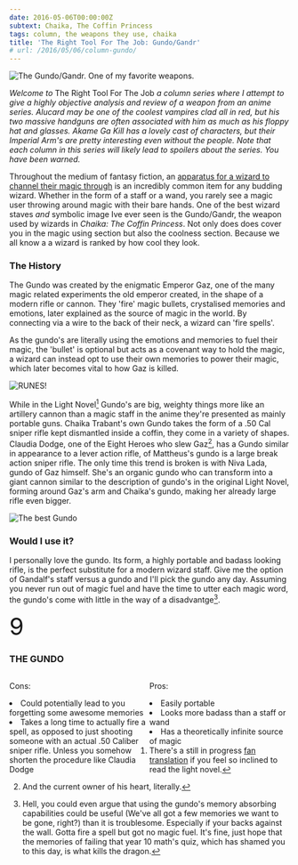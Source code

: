 ```yaml
---
date: 2016-05-06T00:00:00Z
subtext: Chaika, The Coffin Princess
tags: column, the weapons they use, chaika
title: 'The Right Tool For The Job: Gundo/Gandr'
# url: /2016/05/06/column-gundo/
---
```


![The Gundo/Gandr. One of my favorite weapons.](/images/column/gundo/gundo1.jpg)

*Welcome to* The Right Tool For The Job *a column series where I attempt to give a highly objective analysis and review of a weapon from an anime series. Alucard may be one of the coolest vampires clad all in red, but his two massive handguns are often associated with him as much as his floppy hat and glasses. Akame Ga Kill has a lovely cast of characters, but their Imperial Arm's are pretty interesting even without the people. Note that each column in this series will likely lead to spoilers about the series. You have been warned.*

Throughout the medium of fantasy fiction, an [apparatus for a wizard to channel their magic through](http://tvtropes.org/pmwiki/pmwiki.php/Main/PowerCrutch?from=Main.MagicFocusObject) is an incredibly common item for any budding wizard. Whether in the form of a staff or a wand, you rarely see a magic user throwing around magic with their bare hands. One of the best wizard staves *and* symbolic image Ive ever seen is the Gundo/Gandr, the weapon used by wizards in *Chaika: The Coffin Princess*. Not only does does cover you in the magic using section but also the coolness section. Because we all know a a wizard is ranked by how cool they look.

### The History

The Gundo was created by the enigmatic Emperor Gaz, one of the many magic related experiments the old emperor created, in the shape of a modern rifle or cannon. They 'fire' magic bullets, crystalised memories and emotions, later explained as the source of magic in the world. By connecting via a wire to the back of their neck, a wizard can 'fire spells'. 

As the gundo's are literally using the emotions and memories to fuel their magic, the 'bullet' is optional but acts as a covenant way to hold the magic, a wizard can instead opt to use their own memories to power their magic, which later becomes vital to how Gaz is killed.

![RUNES!](/images/column/gundo/gundo2.jpg)

While in the Light Novel[^1]  Gundo's are big, weighty things more like an artillery cannon than a magic staff in the anime they're presented as mainly portable guns. Chaika Trabant's own Gundo takes the form of a  .50 Cal sniper rifle kept dismantled inside a coffin, they come in a variety of shapes. Claudia Dodge, one of the Eight Heroes who slew Gaz[^2], has a Gundo similar in appearance to a lever action rifle, of Mattheus's gundo is a large break action sniper rifle. The only time this trend is broken is with Niva Lada, gundo of Gaz himself. She's an organic gundo who can transform into a giant cannon similar to the description of gundo's in the original Light Novel, forming around Gaz's arm and Chaika's gundo, making her already large rifle even bigger.


![The best Gundo](/images/column/gundo/gundo3.jpg)

### Would I use it?

I personally love the gundo. Its form, a highly portable and badass looking rifle, is the perfect substitute for a modern wizard staff. Give me the option of Gandalf's staff versus a gundo and I'll pick the gundo any day.  Assuming you never run out of magic fuel and have the time to utter each magic word, the gundo's come with little in the way of a disadvantge[^3].

<span style="font-size:3em">9</span>

### THE GUNDO

<div style="float: right; width: calc(50%)">

Pros:

<li> Easily portable</li>
<li> Looks more badass than a staff or wand</li>
<li> Has a theoretically infinite source of magic</li>

</div>

<div style="float: left; width: calc(50%)">

Cons:

<li>Could potentially lead to you forgetting some awesome memories</li>
<li>Takes a long time to actually fire a spell, as opposed to just shooting someone with an actual .50 Caliber sniper rifle. Unless you somehow shorten the procedure like Claudia Dodge</li>

</div>


[^1]: There's a still in progress [fan translation](https://chaikathetranslation.wordpress.com) if you feel so inclined to read the light novel.

[^2]: And the current owner of his heart, literally.

[^3]: Hell, you could even argue that using the gundo's memory absorbing capabilities could be useful (We've all got a few memories we want to be gone, right?) than it is troublesome. Especially if your backs against the wall. Gotta fire a spell but got no magic fuel. It's fine, just hope that the memories of failing that year 10 math's quiz, which has shamed you to this day, is what kills the dragon.
